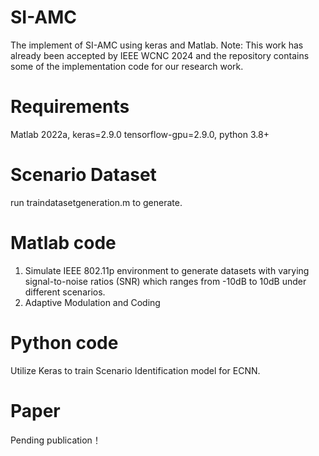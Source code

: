 # SI-AMC
The implement of SI-AMC using keras and Matlab.
Note: This work has already been accepted by IEEE WCNC 2024 and the repository contains some of the implementation code for our research work. 
# Requirements
Matlab 2022a, keras=2.9.0 tensorflow-gpu=2.9.0, python 3.8+
# Scenario Dataset
run traindatasetgeneration.m to generate.
# Matlab code
1. Simulate IEEE 802.11p environment to generate datasets with varying signal-to-noise ratios (SNR) which ranges from -10dB to 10dB under different scenarios.
2. Adaptive Modulation and Coding
# Python code
Utilize Keras to train Scenario Identification model for ECNN.
# Paper
Pending publication！

